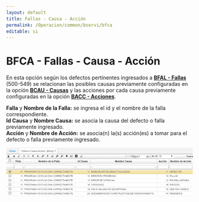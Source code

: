 ```yaml
---
layout: default
title: Fallas - Causa - Acción
permalink: /Operacion/common/bservi/bfca
editable: si
---
```


# BFCA - Fallas - Causa - Acción

En esta opción según los defectos pertinentes ingresados a [**BFAL - Fallas**](http://docs.oasiscom.com/Operacion/common/bservi/bfal) (500-549) se relacionan las posibles causas previamente configuradas en la opción [**BCAU - Causas**](http://docs.oasiscom.com/Operacion/common/bservi/bcau) y las acciones por cada causa previamente configuradas en la opción [**BACC - Acciones**](http://docs.oasiscom.com/Operacion/common/bservi/bacc).  

**Falla** y **Nombre de la Falla:** se ingresa el id y el nombre de la falla correspondiente.  
**Id Causa** y **Nombre Causa:** se asocia la causa del defecto o falla previamente ingresado.  
**Acción** y **Nombre de Acción:** se asocia(n) la(s) acción(es) a tomar para el defecto o falla previamente ingresado.  

![](bfca.png)


